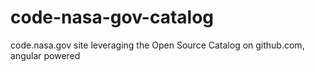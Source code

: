 # code-nasa-gov-catalog
code.nasa.gov site leveraging the Open Source Catalog on github.com, angular powered
